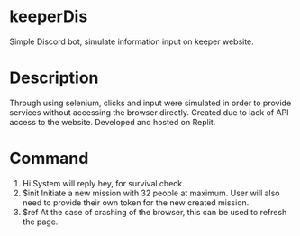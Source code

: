 # keeperDis
Simple Discord bot, simulate information input on keeper website.

# Description
Through using selenium, clicks and input were simulated in order to provide services without accessing the browser directly. Created due to lack of API access to the website. Developed and hosted on Replit.

# Command
1. Hi
    System will reply hey, for survival check.
2. $init
    Initiate a new mission with 32 people at maximum. User will also need to provide their own token for the new created mission.
3. $ref
    At the case of crashing of the browser, this can be used to refresh the page.
